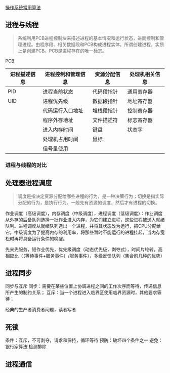 [操作系统常用算法](https://cloud.tencent.com/developer/article/1188577)

## 进程与线程

>系统利用PCB进程控制块来描述进程的基本情况和运行状态，进而控制和管理进程。由程序段、相关数据段和PCB构成进程实体。所谓创建进程，实质上是创建PCB。PCB是进程存在的唯一标志。

PCB

| 进程描述信息 | 进程控制和管理信息 | 资源分配信息 | 处理机相关信息 |
| --- | --- | ---- | --- |
| PID | 进程当前状态 | 代码段指针 | 通用寄存器 |
| UID | 进程优先级   | 数据段指针 | 地址寄存器 |
|   | 代码运行入口地址 | 堆栈段指针 | 控制寄存器 |
|   | 程序外存地址 | 文件描述符 | 标志寄存器 |
|   | 进入内存时间 | 键盘 | 状态字 |
|   | 处理机占用时间 | 鼠标 | |
|   | 信号量使用 | |

### 进程与线程的对比

## 处理器进程调度

>调度是指决定资源分配给哪些进程的行为，是一种决策行为；切换是指实际分配的行为，是执行行为。一般先有资源的调度，然后才有进程的切换。

作业调度（高级调度），内存调度（中级调度），进程调度（低级调度）：作业调度从外存的后备队列选择一批作业进入内存，为它们建立进程，这些进程被送入就绪队列。进程调度从就绪队列选出一个进程，并将其状态改为运行，把CPU分配给它。中级调度为了提高内存的利用率，将那些暂时不能运行的进程挂起，当内存宽松时再将具备运行条件的唤醒。

先来先服务，短作业优先，优先级调度（动态优先级，剥夺式），时间片轮转，高相应比（（等待事件+服务事件）/服务事件），多级反馈队列（集合前几种的优势）

## 进程同步

同步与互斥
同步：需要在某些位置上协调进程之间的工作次序而等待，传递信息所产生的制约关系；
互斥：当一个进程进入临界区使用临界资源时，其他要求等待；

经典的生产者消费者问题，读者写者

## 死锁

条件：互斥，不可剥夺，请求和保持，循环等待
预防：破坏四个条件之一
避免：银行家算法
检测排除

## 进程通信